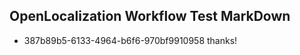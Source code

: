 ## OpenLocalization Workflow Test MarkDown
* 387b89b5-6133-4964-b6f6-970bf9910958 thanks!

<!--HONumber=Jul16_HO5-->


